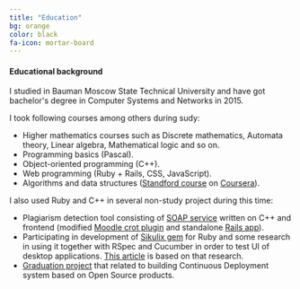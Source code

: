 ```yaml
---
title: "Education"
bg: orange
color: black
fa-icon: mortar-board
---
```


#### Educational background

I studied in Bauman Moscow State Technical University and have got bachelor's degree in Computer Systems and Networks in 2015.

I took following courses among others during sudy:

* Higher mathematics courses such as Discrete mathematics, Automata theory, Linear algebra, Mathematical logic and so on.
* Programming basics (Pascal).
* Object-oriented programming (C++).
* Web programming (Ruby + Rails, CSS, JavaScript).
* Algorithms and data structures ([Standford course]() on [Coursera]()).

I also used Ruby and C++ in several non-study project during this time:

* Plagiarism detection tool consisting of [SOAP service]() written on C++ and frontend (modified [Moodle crot plugin]() and standalone [Rails app]()).
* Participating in development of [Sikulix gem]() for Ruby and some research in using it together with RSpec and Cucumber in order to test UI of desktop applications. [This article](http://www.jmest.org/wp-content/uploads/JMESTN42350420.pdf) is based on that research.
* [Graduation project]() that related to building Continuous Deployment system based on Open Source products.
